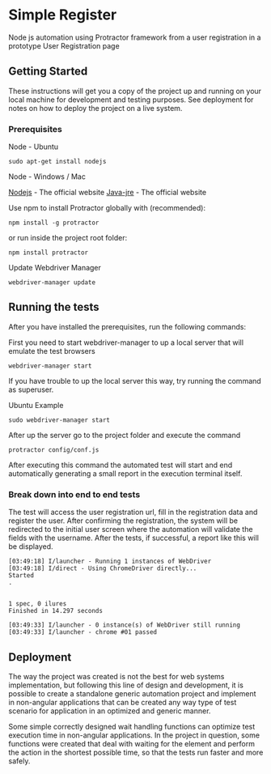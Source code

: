 # Simple Register

Node js automation using Protractor framework from a user registration in a prototype User Registration page

## Getting Started

These instructions will get you a copy of the project up and running on your local machine for development and testing purposes. See deployment for notes on how to deploy the project on a live system.

### Prerequisites

Node - Ubuntu

```
sudo apt-get install nodejs
```

Node - Windows / Mac

[Nodejs](https://nodejs.org/en/download/) - The official website
[Java-jre](https://www.oracle.com/technetwork/pt/java/javase/downloads/jre8-downloads-2133155.html) - The official website


Use npm to install Protractor globally with (recommended):

```
npm install -g protractor
```

or run inside the project root folder:

```
npm install protractor
```


Update Webdriver Manager

```
webdriver-manager update
```

## Running the tests

After you have installed the prerequisites, run the following commands:

First you need to start webdriver-manager to up a local server that will emulate the test browsers

```
webdriver-manager start
```

If you have trouble to up the local server this way, try running the command as superuser.

Ubuntu Example

```
sudo webdriver-manager start
```

After up the server go to the project folder and execute the command

```
protractor config/conf.js
```

After executing this command the automated test will start and end automatically generating a small report in the execution terminal itself.

### Break down into end to end tests

The test will access the user registration url, fill in the registration data and register the user. After confirming the registration, the system will be redirected to the initial user screen where the automation will validate the fields with the username.
After the tests, if successful, a report like this will be displayed.

```
[03:49:18] I/launcher - Running 1 instances of WebDriver
[03:49:18] I/direct - Using ChromeDriver directly...
Started
.


1 spec, 0 ilures
Finished in 14.297 seconds

[03:49:33] I/launcher - 0 instance(s) of WebDriver still running
[03:49:33] I/launcher - chrome #01 passed

```

## Deployment

The way the project was created is not the best for web systems implementation, but following this line of design and development, it is possible to create a standalone generic automation project and implement in non-angular applications that can be created any way type of test scenario for application in an optimized and generic manner.

Some simple correctly designed wait handling functions can optimize test execution time in non-angular applications. In the project in question, some functions were created that deal with waiting for the element and perform the action in the shortest possible time, so that the tests run faster and more safely.